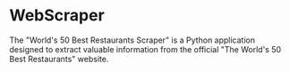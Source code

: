 # WebScraper
 The "World's 50 Best Restaurants Scraper" is a Python application designed to extract valuable information from the official "The World's 50 Best Restaurants" website.
